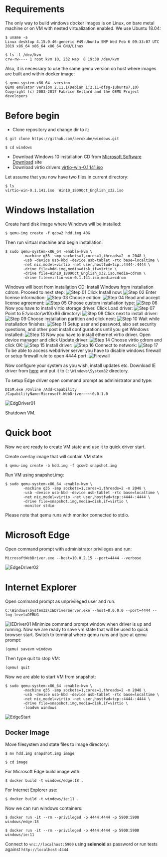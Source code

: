 # Requirements

The only way to build windows docker images is on Linux, on bare metal machine or on VM with nested virtualization enabled.
We use Ubuntu 18.04:
```
$ uname -a
Linux desktop 4.15.0-46-generic #49-Ubuntu SMP Wed Feb 6 09:33:07 UTC 2019 x86_64 x86_64 x86_64 GNU/Linux
```
```
$ ls -l /dev/kvm
crw-rw---- 1 root kvm 10, 232 мар  8 19:38 /dev/kvm
```
Also, it is necessary to use the same qemu version on host where images are built and within docker image:
```
$ qemu-system-x86_64 -version
QEMU emulator version 2.11.1(Debian 1:2.11+dfsg-1ubuntu7.10)
Copyright (c) 2003-2017 Fabrice Bellard and the QEMU Project developers
```

# Before begin
* Clone repository and change dir to it:
```
$ git clone https://github.com/aerokube/windows.git
```
```
$ cd windows
```
* Download Windows 10 installation CD from [Microsoft Software Download](https://www.microsoft.com/en-us/software-download/windows10ISO) site
* Download virtio drivers [virtio-win-0.1.141.iso](https://fedorapeople.org/groups/virt/virtio-win/direct-downloads/archive-virtio/virtio-win-0.1.141-1/virtio-win-0.1.141.iso)

Let assume that you now have two files in current directory:
```
$ ls
virtio-win-0.1.141.iso  Win10_1809Oct_English_x32.iso
```
# Windows Installation
Create hard disk image where Windows will be installed:
```
$ qemu-img create -f qcow2 hdd.img 40G
```

Then run virtual machine and begin installation:
```
$ sudo qemu-system-x86_64 -enable-kvm \
        -machine q35 -smp sockets=1,cores=1,threads=2 -m 2048 \
        -usb -device usb-kbd -device usb-tablet -rtc base=localtime \
        -net nic,model=virtio -net user,hostfwd=tcp::4444-:4444 \
        -drive file=hdd.img,media=disk,if=virtio \
        -drive file=Win10_1809Oct_English_x32.iso,media=cdrom \
        -drive file=virtio-win-0.1.141.iso,media=cdrom 
```
Windows will boot from installation CD:
Install Windows from installation cdrom.
Proceed to next step:
![Step 01](png/install01.png)
Click Install now:
![Step 02](png/install02.png)
Enter license information:
![Step 03](png/install03.png)
Choose edition:
![Step 04](png/install04.png)
Read and accept license agreement:
![Step 05](png/install05.png)
Choose custom installation type:
![Step 06](png/install06.png)
Now you have to install virtio storage driver. Click Load driver:
![Step 07](png/install07.png)
Point to E:\viostor\w10\x86 directory:
![Step 08](png/install08.png)
Click next to install driver:
![Step 09](png/install09.png)
Choose installation partition and click next:
![Step 10](png/install10.png)
Wait while installation finishes:
![Step 11](png/install11.png)
Setup user and password, also set security questions, and other post install configurations until you get Windows installed:
![Step 13](png/install13.png)
Now you have to install ethernet virtio driver. Open device manager and click Update driver:
![Step 14](png/install14.png)
Choose virtio cdrom and click OK:
![Step 15](png/install15.png)
Install driver:
![Step 16](png/install16.png)
Connect to network:
![Step 17](png/install17.png)
To be able to access webdriver server you have to disable windows firewall or setup firewall rule to open 4444 port:
![Firewall](png/firewall.png)

Now configure your system as you wish, install updates etc. Download IE driver from [here](https://www.seleniumhq.org/download/) and put it to ```C:\Windows\System32``` directory.

To setup Edge driver open command prompt as administrator and type:
```
DISM.exe /Online /Add-Capability /CapabilityName:Microsoft.WebDriver~~~~0.0.1.0
```
![EdgDriver01](png/edgedriver01.png)

Shutdown VM.

# Quick boot
Now we are ready to create VM state and use it to quick driver start.

Create overlay image that will contain VM state:
```
$ qemu-img create -b hdd.img -f qcow2 snapshot.img
```
Run VM using snapshot.img:
```
$ sudo qemu-system-x86_64 -enable-kvm \
        -machine q35 -smp sockets=1,cores=1,threads=2 -m 2048 \
        -usb -device usb-kbd -device usb-tablet -rtc base=localtime \
        -net nic,model=virtio -net user,hostfwd=tcp::4444-:4444 \
        -drive file=snapshot.img,media=disk,if=virtio \
        -monitor stdio
```
Please note that qemu runs with monitor connected to stdio.

# Microsoft Edge
Open command prompt with administrator privileges and run:
```
MicrosoftWebDriver.exe --host=10.0.2.15 --port=4444 --verbose
```
![EdgeDriver02](png/edgedriver02.png)
# Internet Explorer
Open command prompt as unprivileged user and run:
```
C:\Windows\System32\IEDriverServer.exe --host=0.0.0.0 --port=4444 --log-level=DEBUG
```
![IEDriver01](png/iedriver01.png)
Minimize command prompt window when driver is up and running. Now we are ready to save vm state that will be used to quick browser start. Switch to terminal where qemu runs and type at qemu prompt:
```
(qemu) savevm windows
```
Then type quit to stop VM:
```
(qemu) quit
```

Now we are able to start VM from snapshot:
```
$ sudo qemu-system-x86_64 -enable-kvm \
        -machine q35 -smp sockets=1,cores=1,threads=2 -m 2048 \
        -usb -device usb-kbd -device usb-tablet -rtc base=localtime \
        -net nic,model=virtio -net user,hostfwd=tcp::4444-:4444 \
        -drive file=snapshot.img,media=disk,if=virtio \
        -loadvm windows
```
![EdgeStart](png/start.png)

## Docker Image
Move filesystem and state files to image directory:
```
$ mv hdd.img snapshot.img image
```
```
$ cd image
```
For Microsoft Edge build image with:
```
$ docker build -t windows/edge:18 .
```
For Internet Explorer use:
```
$ docker build -t windows/ie:11 .
```
Now we can run windows containers:
```
$ docker run -it --rm --privileged -p 4444:4444 -p 5900:5900 windows/edge:18
```
```
$ docker run -it --rm --privileged -p 4444:4444 -p 5900:5900 windows/ie:11
```
Connect to ```vnc://localhost:5900``` using **selenoid** as password or run tests against ```http://localhost:4444```







